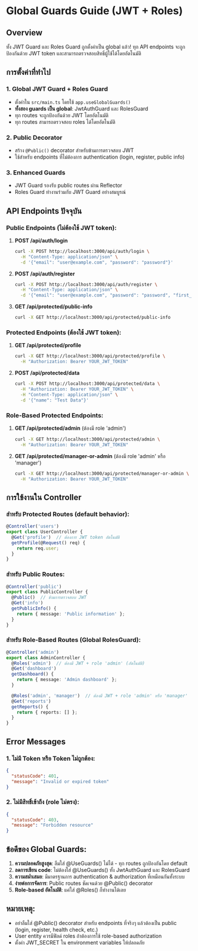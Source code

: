 # Global Guards Guide (JWT + Roles)

## Overview

ทั้ง JWT Guard และ Roles Guard ถูกตั้งค่าเป็น global แล้ว! ทุก API endpoints จะถูกป้องกันด้วย JWT token และสามารถตรวจสอบสิทธิ์ผู้ใช้ได้โดยอัตโนมัติ

## การตั้งค่าที่ทำไป

### 1. Global JWT Guard + Roles Guard
- ตั้งค่าใน `src/main.ts` โดยใช้ `app.useGlobalGuards()`
- **ทั้งสอง guards เป็น global**: JwtAuthGuard และ RolesGuard
- ทุก routes จะถูกป้องกันด้วย JWT โดยอัตโนมัติ
- ทุก routes สามารถตรวจสอบ roles ได้โดยอัตโนมัติ

### 2. Public Decorator
- สร้าง `@Public()` decorator สำหรับข้ามการตรวจสอบ JWT
- ใช้สำหรับ endpoints ที่ไม่ต้องการ authentication (login, register, public info)

### 3. Enhanced Guards
- JWT Guard รองรับ public routes ผ่าน Reflector
- Roles Guard ทำงานร่วมกับ JWT Guard อย่างสมบูรณ์

## API Endpoints ปัจจุบัน

### Public Endpoints (ไม่ต้องใช้ JWT token):

1. **POST /api/auth/login**
   ```bash
   curl -X POST http://localhost:3000/api/auth/login \
     -H "Content-Type: application/json" \
     -d '{"email": "user@example.com", "password": "password"}'
   ```

2. **POST /api/auth/register**
   ```bash
   curl -X POST http://localhost:3000/api/auth/register \
     -H "Content-Type: application/json" \
     -d '{"email": "user@example.com", "password": "password", "first_name": "John", "last_name": "Doe"}'
   ```

3. **GET /api/protected/public-info**
   ```bash
   curl -X GET http://localhost:3000/api/protected/public-info
   ```

### Protected Endpoints (ต้องใช้ JWT token):

1. **GET /api/protected/profile**
   ```bash
   curl -X GET http://localhost:3000/api/protected/profile \
     -H "Authorization: Bearer YOUR_JWT_TOKEN"
   ```

2. **POST /api/protected/data**
   ```bash
   curl -X POST http://localhost:3000/api/protected/data \
     -H "Authorization: Bearer YOUR_JWT_TOKEN" \
     -H "Content-Type: application/json" \
     -d '{"name": "Test Data"}'
   ```

### Role-Based Protected Endpoints:

1. **GET /api/protected/admin** (ต้องมี role 'admin')
   ```bash
   curl -X GET http://localhost:3000/api/protected/admin \
     -H "Authorization: Bearer YOUR_JWT_TOKEN"
   ```

2. **GET /api/protected/manager-or-admin** (ต้องมี role 'admin' หรือ 'manager')
   ```bash
   curl -X GET http://localhost:3000/api/protected/manager-or-admin \
     -H "Authorization: Bearer YOUR_JWT_TOKEN"
   ```

## การใช้งานใน Controller

### สำหรับ Protected Routes (default behavior):
```typescript
@Controller('users')
export class UserController {
  @Get('profile')  // ต้องการ JWT token อัตโนมัติ
  getProfile(@Request() req) {
    return req.user;
  }
}
```

### สำหรับ Public Routes:
```typescript
@Controller('public')
export class PublicController {
  @Public()  // ข้ามการตรวจสอบ JWT
  @Get('info')
  getPublicInfo() {
    return { message: 'Public information' };
  }
}
```

### สำหรับ Role-Based Routes (Global RolesGuard):
```typescript
@Controller('admin')
export class AdminController {
  @Roles('admin')  // ต้องมี JWT + role 'admin' (อัตโนมัติ)
  @Get('dashboard')
  getDashboard() {
    return { message: 'Admin dashboard' };
  }

  @Roles('admin', 'manager')  // ต้องมี JWT + role 'admin' หรือ 'manager'
  @Get('reports')
  getReports() {
    return { reports: [] };
  }
}
```

## Error Messages

### 1. ไม่มี Token หรือ Token ไม่ถูกต้อง:
```json
{
  "statusCode": 401,
  "message": "Invalid or expired token"
}
```

### 2. ไม่มีสิทธิ์เข้าถึง (role ไม่ตรง):
```json
{
  "statusCode": 403,
  "message": "Forbidden resource"
}
```

## ข้อดีของ Global Guards:

1. **ความปลอดภัยสูงสุด**: ลืมใส่ @UseGuards() ไม่ได้ - ทุก routes ถูกป้องกันโดย default
2. **ลดการเขียน code**: ไม่ต้องใส่ @UseGuards() ทั้ง JwtAuthGuard และ RolesGuard
3. **ความสม่ำเสมอ**: มีมาตรฐานการ authentication & authorization ที่เหมือนกันทั้งระบบ
4. **ง่ายต่อการจัดการ**: Public routes ชัดเจนด้วย @Public() decorator
5. **Role-based อัตโนมัติ**: แค่ใส่ @Roles() ก็ทำงานได้เลย

## หมายเหตุ:
- อย่าลืมใส่ @Public() decorator สำหรับ endpoints ที่จริงๆ แล้วต้องเป็น public (login, register, health check, etc.)
- User entity ควรมีฟิลด์ roles ถ้าต้องการใช้ role-based authorization
- ตั้งค่า JWT_SECRET ใน environment variables ให้ปลอดภัย